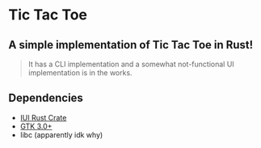 # Tic Tac Toe

## A simple implementation of Tic Tac Toe in Rust!
> It has a CLI implementation and a somewhat not-functional UI implementation is in the works.

## Dependencies
- [IUI Rust Crate](https://docs.rs/crate/iui/0.3.0)
- [GTK 3.0+](https://www.gtk.org/)
- libc (apparently idk why)
